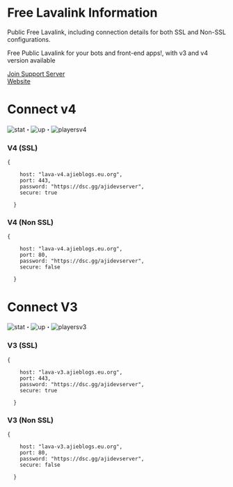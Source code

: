# Free Lavalink Information
Public Free Lavalink, including connection details for both SSL and Non-SSL configurations.


Free Public Lavalink for your bots and front-end apps!, with v3 and v4 version available

[Join Support Server](https://dsc.gg/ajidevserver)<br />
[Website](https://get.lavalink.free.nf)

# Connect v4
![stat](https://status.ajieblogs.eu.org/api/badge/11/status)・![up](https://status.ajieblogs.eu.org/api/badge/11/uptime?labelSuffix=+hour)・![playersv4](https://lava-stat-api.ajieblogs.eu.org/v4/badge/Players)
### V4 (SSL)
````
{

    host: "lava-v4.ajieblogs.eu.org",
    port: 443,
    password: "https://dsc.gg/ajidevserver",
    secure: true

  }
````
### V4 (Non SSL)
````
{

    host: "lava-v4.ajieblogs.eu.org",
    port: 80,
    password: "https://dsc.gg/ajidevserver",
    secure: false

  }
````

# Connect V3
![stat](https://status.ajieblogs.eu.org/api/badge/10/status)・![up](https://status.ajieblogs.eu.org/api/badge/10/uptime?labelSuffix=+hour)・![playersv3](https://lava-stat-api.ajieblogs.eu.org/v3/badge/Players)
### V3 (SSL)
````
{

    host: "lava-v3.ajieblogs.eu.org",
    port: 443,
    password: "https://dsc.gg/ajidevserver",
    secure: true

  }
````
### V3 (Non SSL)
````
{

    host: "lava-v3.ajieblogs.eu.org",
    port: 80,
    password: "https://dsc.gg/ajidevserver",
    secure: false

  }
````
